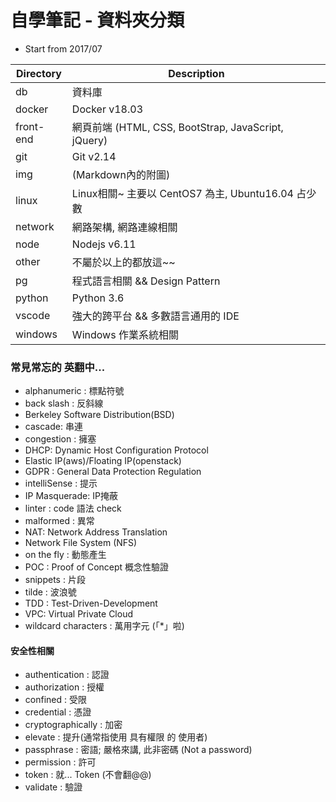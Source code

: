 # 自學筆記 - 資料夾分類

- Start from 2017/07

Directory     | Description
------------- | ------------------------
db            | 資料庫
docker        | Docker v18.03
front-end     | 網頁前端 (HTML, CSS, BootStrap, JavaScript, jQuery)
git           | Git v2.14
img           | (Markdown內的附圖)
linux         | Linux相關~ 主要以 CentOS7 為主, Ubuntu16.04 占少數
network       | 網路架構, 網路連線相關
node          | Nodejs v6.11
other         | 不屬於以上的都放這~~
pg            | 程式語言相關 && Design Pattern
python        | Python 3.6
vscode        | 強大的跨平台 && 多數語言通用的 IDE 
windows       | Windows 作業系統相關


### 常見常忘的 英翻中...

- alphanumeric : 標點符號
- back slash : 反斜線
- Berkeley Software Distribution(BSD)
- cascade: 串連
- congestion : 擁塞
- DHCP: Dynamic Host Configuration Protocol
- Elastic IP(aws)/Floating IP(openstack)
- GDPR : General Data Protection Regulation
- intelliSense : 提示
- IP Masquerade: IP掩蔽
- linter : code 語法 check
- malformed : 異常
- NAT: Network Address Translation
- Network File System (NFS)
- on the fly : 動態產生 
- POC : Proof of Concept 概念性驗證
- snippets : 片段
- tilde : 波浪號
- TDD : Test-Driven-Development
- VPC: Virtual Private Cloud
- wildcard characters : 萬用字元 (「*」啦)


#### 安全性相關

- authentication : 認證
- authorization : 授權
- confined : 受限
- credential : 憑證
- cryptographically : 加密
- elevate : 提升(通常指使用 具有權限 的 使用者)
- passphrase : 密語; 嚴格來講, 此非密碼 (Not a password)
- permission : 許可
- token : 就... Token (不會翻@@)
- validate : 驗證
